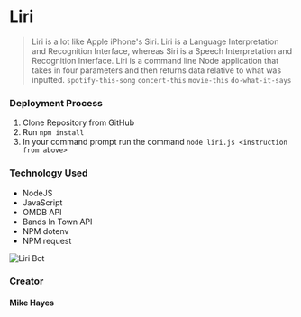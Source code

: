 # Liri

 >Liri is a lot like Apple iPhone's Siri.  Liri is a Language Interpretation and Recognition Interface, whereas Siri is a Speech Interpretation and Recognition Interface. Liri is a command line Node application that takes in four parameters and then returns data relative to what was inputted. `spotify-this-song` `concert-this` `movie-this` `do-what-it-says`

### Deployment Process

1. Clone Repository from GitHub
2. Run `npm install`
3. In your command prompt run the command `node liri.js <instruction from above>`

### Technology Used
- NodeJS
- JavaScript
- OMDB API
- Bands In Town API
- NPM dotenv
- NPM request




![Liri Bot](LiriBot.gif)


### Creator

#### Mike Hayes
